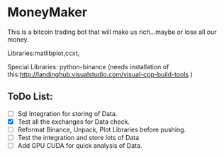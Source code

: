 # MoneyMaker
This is a bitcoin trading bot that will make us rich...maybe or lose all our money.

Libraries:matlibplot,ccxt,

Special Libraries: python-binance (needs installation of this:http://landinghub.visualstudio.com/visual-cpp-build-tools )



## ToDo List:
- [ ] Sql Integration for storing of Data.
- [x] Test all the exchanges for Data check.
- [ ] Reformat Binance, Unpack, Plot Libraries before pushing.
- [ ] Test the integration and store lots of Data
- [ ] Add GPU CUDA for quick analysis of Data.
